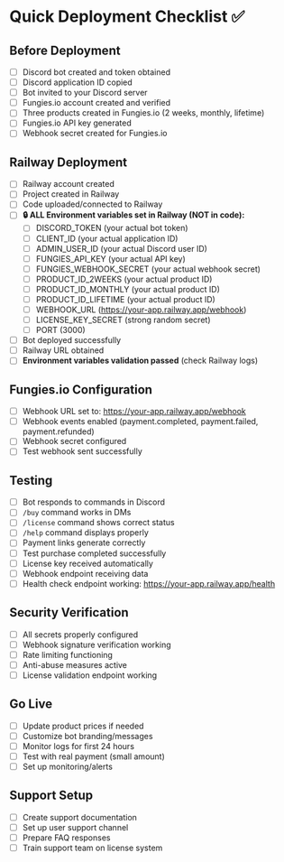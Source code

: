 # Quick Deployment Checklist ✅

## Before Deployment
- [ ] Discord bot created and token obtained
- [ ] Discord application ID copied
- [ ] Bot invited to your Discord server
- [ ] Fungies.io account created and verified
- [ ] Three products created in Fungies.io (2 weeks, monthly, lifetime)
- [ ] Fungies.io API key generated
- [ ] Webhook secret created for Fungies.io

## Railway Deployment
- [ ] Railway account created
- [ ] Project created in Railway
- [ ] Code uploaded/connected to Railway
- [ ] **🔒 ALL Environment variables set in Railway (NOT in code):**
  - [ ] DISCORD_TOKEN (your actual bot token)
  - [ ] CLIENT_ID (your actual application ID)
  - [ ] ADMIN_USER_ID (your actual Discord user ID)
  - [ ] FUNGIES_API_KEY (your actual API key)
  - [ ] FUNGIES_WEBHOOK_SECRET (your actual webhook secret)
  - [ ] PRODUCT_ID_2WEEKS (your actual product ID)
  - [ ] PRODUCT_ID_MONTHLY (your actual product ID)
  - [ ] PRODUCT_ID_LIFETIME (your actual product ID)
  - [ ] WEBHOOK_URL (https://your-app.railway.app/webhook)
  - [ ] LICENSE_KEY_SECRET (strong random secret)
  - [ ] PORT (3000)
- [ ] Bot deployed successfully
- [ ] Railway URL obtained
- [ ] **Environment variables validation passed** (check Railway logs)

## Fungies.io Configuration
- [ ] Webhook URL set to: https://your-app.railway.app/webhook
- [ ] Webhook events enabled (payment.completed, payment.failed, payment.refunded)
- [ ] Webhook secret configured
- [ ] Test webhook sent successfully

## Testing
- [ ] Bot responds to commands in Discord
- [ ] `/buy` command works in DMs
- [ ] `/license` command shows correct status
- [ ] `/help` command displays properly
- [ ] Payment links generate correctly
- [ ] Test purchase completed successfully
- [ ] License key received automatically
- [ ] Webhook endpoint receiving data
- [ ] Health check endpoint working: https://your-app.railway.app/health

## Security Verification
- [ ] All secrets properly configured
- [ ] Webhook signature verification working
- [ ] Rate limiting functioning
- [ ] Anti-abuse measures active
- [ ] License validation endpoint working

## Go Live
- [ ] Update product prices if needed
- [ ] Customize bot branding/messages
- [ ] Monitor logs for first 24 hours
- [ ] Test with real payment (small amount)
- [ ] Set up monitoring/alerts

## Support Setup
- [ ] Create support documentation
- [ ] Set up user support channel
- [ ] Prepare FAQ responses
- [ ] Train support team on license system